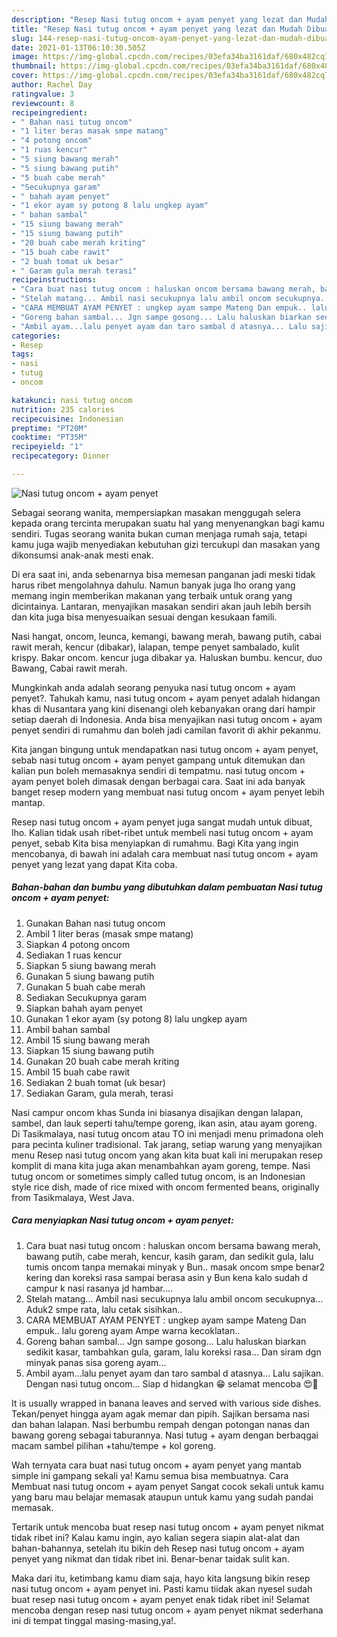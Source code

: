 ```yaml
---
description: "Resep Nasi tutug oncom + ayam penyet yang lezat dan Mudah Dibuat"
title: "Resep Nasi tutug oncom + ayam penyet yang lezat dan Mudah Dibuat"
slug: 144-resep-nasi-tutug-oncom-ayam-penyet-yang-lezat-dan-mudah-dibuat
date: 2021-01-13T06:10:30.505Z
image: https://img-global.cpcdn.com/recipes/03efa34ba3161daf/680x482cq70/nasi-tutug-oncom-ayam-penyet-foto-resep-utama.jpg
thumbnail: https://img-global.cpcdn.com/recipes/03efa34ba3161daf/680x482cq70/nasi-tutug-oncom-ayam-penyet-foto-resep-utama.jpg
cover: https://img-global.cpcdn.com/recipes/03efa34ba3161daf/680x482cq70/nasi-tutug-oncom-ayam-penyet-foto-resep-utama.jpg
author: Rachel Day
ratingvalue: 3
reviewcount: 8
recipeingredient:
- " Bahan nasi tutug oncom"
- "1 liter beras masak smpe matang"
- "4 potong oncom"
- "1 ruas kencur"
- "5 siung bawang merah"
- "5 siung bawang putih"
- "5 buah cabe merah"
- "Secukupnya garam"
- " bahah ayam penyet"
- "1 ekor ayam sy potong 8 lalu ungkep ayam"
- " bahan sambal"
- "15 siung bawang merah"
- "15 siung bawang putih"
- "20 buah cabe merah kriting"
- "15 buah cabe rawit"
- "2 buah tomat uk besar"
- " Garam gula merah terasi"
recipeinstructions:
- "Cara buat nasi tutug oncom : haluskan oncom bersama bawang merah, bawang putih, cabe merah, kencur, kasih garam, dan sedikit gula, lalu tumis oncom tanpa memakai minyak y Bun.. masak oncom smpe benar2 kering dan koreksi rasa sampai berasa asin y Bun kena kalo sudah d campur k nasi rasanya jd hambar...."
- "Stelah matang... Ambil nasi secukupnya lalu ambil oncom secukupnya... Aduk2 smpe rata, lalu cetak sisihkan.."
- "CARA MEMBUAT AYAM PENYET : ungkep ayam sampe Mateng Dan empuk.. lalu goreng ayam Ampe warna kecoklatan.."
- "Goreng bahan sambal... Jgn sampe gosong... Lalu haluskan biarkan sedikit kasar, tambahkan gula, garam, lalu koreksi rasa... Dan siram dgn minyak panas sisa goreng ayam..."
- "Ambil ayam...lalu penyet ayam dan taro sambal d atasnya... Lalu sajikan. Dengan nasi tutug oncom... Siap d hidangkan 😁 selamat mencoba 😍🤗"
categories:
- Resep
tags:
- nasi
- tutug
- oncom

katakunci: nasi tutug oncom 
nutrition: 235 calories
recipecuisine: Indonesian
preptime: "PT20M"
cooktime: "PT35M"
recipeyield: "1"
recipecategory: Dinner

---
```



![Nasi tutug oncom + ayam penyet](https://img-global.cpcdn.com/recipes/03efa34ba3161daf/680x482cq70/nasi-tutug-oncom-ayam-penyet-foto-resep-utama.jpg)

Sebagai seorang wanita, mempersiapkan masakan menggugah selera kepada orang tercinta merupakan suatu hal yang menyenangkan bagi kamu sendiri. Tugas seorang  wanita bukan cuman menjaga rumah saja, tetapi kamu juga wajib menyediakan kebutuhan gizi tercukupi dan masakan yang dikonsumsi anak-anak mesti enak.

Di era  saat ini, anda sebenarnya bisa memesan panganan jadi meski tidak harus ribet mengolahnya dahulu. Namun banyak juga lho orang yang memang ingin memberikan makanan yang terbaik untuk orang yang dicintainya. Lantaran, menyajikan masakan sendiri akan jauh lebih bersih dan kita juga bisa menyesuaikan sesuai dengan kesukaan famili. 

Nasi hangat, oncom, leunca, kemangi, bawang merah, bawang putih, cabai rawit merah, kencur (dibakar), lalapan, tempe penyet sambalado, kulit krispy. Bakar oncom. kencur juga dibakar ya. Haluskan bumbu. kencur, duo Bawang, Cabai rawit merah.

Mungkinkah anda adalah seorang penyuka nasi tutug oncom + ayam penyet?. Tahukah kamu, nasi tutug oncom + ayam penyet adalah hidangan khas di Nusantara yang kini disenangi oleh kebanyakan orang dari hampir setiap daerah di Indonesia. Anda bisa menyajikan nasi tutug oncom + ayam penyet sendiri di rumahmu dan boleh jadi camilan favorit di akhir pekanmu.

Kita jangan bingung untuk mendapatkan nasi tutug oncom + ayam penyet, sebab nasi tutug oncom + ayam penyet gampang untuk ditemukan dan kalian pun boleh memasaknya sendiri di tempatmu. nasi tutug oncom + ayam penyet boleh dimasak dengan berbagai cara. Saat ini ada banyak banget resep modern yang membuat nasi tutug oncom + ayam penyet lebih mantap.

Resep nasi tutug oncom + ayam penyet juga sangat mudah untuk dibuat, lho. Kalian tidak usah ribet-ribet untuk membeli nasi tutug oncom + ayam penyet, sebab Kita bisa menyiapkan di rumahmu. Bagi Kita yang ingin mencobanya, di bawah ini adalah cara membuat nasi tutug oncom + ayam penyet yang lezat yang dapat Kita coba.

<!--inarticleads1-->

##### Bahan-bahan dan bumbu yang dibutuhkan dalam pembuatan Nasi tutug oncom + ayam penyet:

1. Gunakan  Bahan nasi tutug oncom
1. Ambil 1 liter beras (masak smpe matang)
1. Siapkan 4 potong oncom
1. Sediakan 1 ruas kencur
1. Siapkan 5 siung bawang merah
1. Gunakan 5 siung bawang putih
1. Gunakan 5 buah cabe merah
1. Sediakan Secukupnya garam
1. Siapkan  bahah ayam penyet
1. Gunakan 1 ekor ayam (sy potong 8) lalu ungkep ayam
1. Ambil  bahan sambal
1. Ambil 15 siung bawang merah
1. Siapkan 15 siung bawang putih
1. Gunakan 20 buah cabe merah kriting
1. Ambil 15 buah cabe rawit
1. Sediakan 2 buah tomat (uk besar)
1. Sediakan  Garam, gula merah, terasi


Nasi campur oncom khas Sunda ini biasanya disajikan dengan lalapan, sambel, dan lauk seperti tahu/tempe goreng, ikan asin, atau ayam goreng. Di Tasikmalaya, nasi tutug oncom atau TO ini menjadi menu primadona oleh para pecinta kuliner tradisional. Tak jarang, setiap warung yang menyajikan menu Resep nasi tutug oncom yang akan kita buat kali ini merupakan resep komplit di mana kita juga akan menambahkan ayam goreng, tempe. Nasi tutug oncom or sometimes simply called tutug oncom, is an Indonesian style rice dish, made of rice mixed with oncom fermented beans, originally from Tasikmalaya, West Java. 

<!--inarticleads2-->

##### Cara menyiapkan Nasi tutug oncom + ayam penyet:

1. Cara buat nasi tutug oncom : haluskan oncom bersama bawang merah, bawang putih, cabe merah, kencur, kasih garam, dan sedikit gula, lalu tumis oncom tanpa memakai minyak y Bun.. masak oncom smpe benar2 kering dan koreksi rasa sampai berasa asin y Bun kena kalo sudah d campur k nasi rasanya jd hambar....
1. Stelah matang... Ambil nasi secukupnya lalu ambil oncom secukupnya... Aduk2 smpe rata, lalu cetak sisihkan..
1. CARA MEMBUAT AYAM PENYET : ungkep ayam sampe Mateng Dan empuk.. lalu goreng ayam Ampe warna kecoklatan..
1. Goreng bahan sambal... Jgn sampe gosong... Lalu haluskan biarkan sedikit kasar, tambahkan gula, garam, lalu koreksi rasa... Dan siram dgn minyak panas sisa goreng ayam...
1. Ambil ayam...lalu penyet ayam dan taro sambal d atasnya... Lalu sajikan. Dengan nasi tutug oncom... Siap d hidangkan 😁 selamat mencoba 😍🤗


It is usually wrapped in banana leaves and served with various side dishes. Tekan/penyet hingga ayam agak memar dan pipih. Sajikan bersama nasi dan bahan lalapan. Nasi berbumbu rempah dengan potongan nanas dan bawang goreng sebagai taburannya. Nasi tutug + ayam dengan berbaqgai macam sambel pilihan +tahu/tempe + kol goreng. 

Wah ternyata cara buat nasi tutug oncom + ayam penyet yang mantab simple ini gampang sekali ya! Kamu semua bisa membuatnya. Cara Membuat nasi tutug oncom + ayam penyet Sangat cocok sekali untuk kamu yang baru mau belajar memasak ataupun untuk kamu yang sudah pandai memasak.

Tertarik untuk mencoba buat resep nasi tutug oncom + ayam penyet nikmat tidak ribet ini? Kalau kamu ingin, ayo kalian segera siapin alat-alat dan bahan-bahannya, setelah itu bikin deh Resep nasi tutug oncom + ayam penyet yang nikmat dan tidak ribet ini. Benar-benar taidak sulit kan. 

Maka dari itu, ketimbang kamu diam saja, hayo kita langsung bikin resep nasi tutug oncom + ayam penyet ini. Pasti kamu tiidak akan nyesel sudah buat resep nasi tutug oncom + ayam penyet enak tidak ribet ini! Selamat mencoba dengan resep nasi tutug oncom + ayam penyet nikmat sederhana ini di tempat tinggal masing-masing,ya!.

